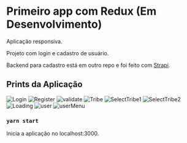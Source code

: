 # Primeiro app com Redux (Em Desenvolvimento)

Aplicação responsiva.

Projeto com login e cadastro de usuário.

Backend para cadastro está em outro repo e foi feito com [Strapi](https://strapi-redux.herokuapp.com/).

## Prints da Aplicação

![Login](./Readmepics/Login.png)
![Register](./Readmepics/Register.png)
![validate](./Readmepics/validate.png)
![Tribe](./Readmepics/Tribe.png)
![SelectTribe1](./Readmepics/SelecTribes.png)
![SelectTribe2](./Readmepics/SelecTribe2.png)
![Loading](./Readmepics/loading.png)
![user](./Readmepics/user.png)
![userMenu](./Readmepics/userMenu.png)

### `yarn start`

Inicia a aplicação no localhost:3000.

<!-- **Note: this is a one-way operation. Once you `eject`, you can’t go back!** -->

<!-- You can learn more in the [Create React App documentation](https://facebook.github.io/create-react-app/docs/getting-started). -->
